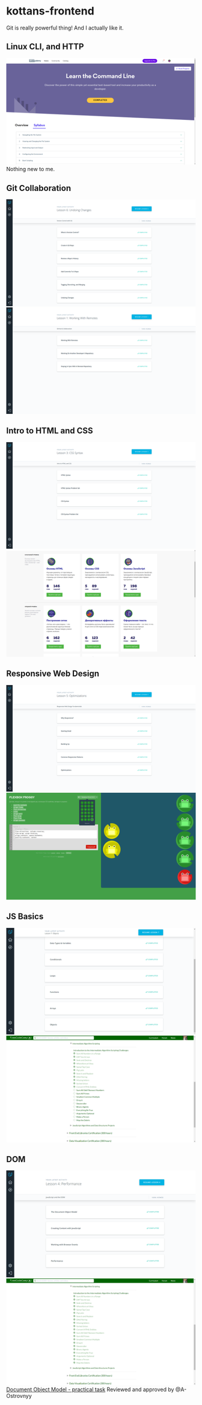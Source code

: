 # kottans-frontend

Git is really powerful thing! And I actually like it.

## Linux CLI, and HTTP
![cli](/task_linux_cli/lcl.png)
Nothing new to me.

## Git Collaboration
![What is Version Control](/task_git_collaboration/verscontrol-git.png)
![GitHub n Collaboration](/task_git_collaboration/github_collab.png)

## Intro to HTML and CSS
![Intro to HTML and CSS](/task_html_css_intro/intro_html.png)
![HTML Academy Intro](/task_html_css_intro/academy_into_html.png)

## Responsive Web Design
![Responsive Web Design](/task_responsive_web_design/resp-wd.png)
![Flex Froggy](/task_responsive_web_design/flex-frog.png)

## JS Basics
![Intro to JS](/task_js_basics/intro-js.png)
![freecodecamp Algorithm Scripting Challenges](/task_js_basics/fcc-ias-1sthalf.png)

## DOM
![JavaScript and the DOM](/task_js_dom/dom.png)
![freecodecamp Algorithm Scripting Challenges](/task_js_dom/fcc-ias-2ndhalf.png)
[Document Object Model - practical task](https://github.com/frostwolm/js-dom)
Reviewed and approved by @A-Ostrovnyy
